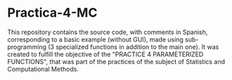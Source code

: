 # Practica-4-MC
This repository contains the source code, with comments in Spanish, corresponding to a basic example (without GUI), made using sub-programming (3 specialized functions in addition to the main one). It was created to fulfill the objective of the "PRACTICE 4 PARAMETERIZED FUNCTIONS", that was part of the practices of the subject of Statistics and Computational Methods.
